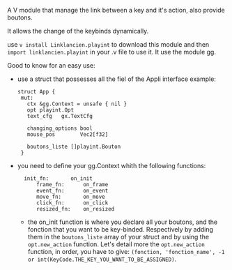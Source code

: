 A V module that manage the link between a key and it's action, also provide boutons.

It allows the change of the keybinds dynamically.

use ```v install Linklancien.playint``` to download this module and then ```import linklancien.playint``` in your .v file to use it.
It use the module gg.

Good to know for an easy use:
- use a struct that possesses all the fiel of the Appli interface example:
   ```
   struct App {
    mut:
      ctx &gg.Context = unsafe { nil }
      opt playint.Opt
      text_cfg   gx.TextCfg

      changing_options bool
      mouse_pos        Vec2[f32]

      boutons_liste []playint.Bouton
    }
   ```
- you need to define your gg.Context whith the following functions:
  ```
    init_fn:       on_init
		frame_fn:      on_frame
		event_fn:      on_event
		move_fn:       on_move
		click_fn:      on_click
		resized_fn:    on_resized
  ```
  - the on_init function is where you declare all your boutons, and the fonction that you want to be key-binded. Respectively by adding them in the ``boutons_liste`` array of your struct and by using the ``opt.new_action`` function.
    Let's detail more the ``opt.new_action`` function, in order, you have to give: ``(fonction, 'fonction_name', -1 or int(KeyCode.THE_KEY_YOU_WANT_TO_BE_ASSIGNED)``.
